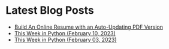 # Latest Blog Posts
- [Build An Online Resume with an Auto-Updating PDF Version](https://bas.codes/posts/github-actions-resume)
- [This Week in Python (February 10, 2023)](https://bas.codes/posts/this-week-python-050)
- [This Week in Python (February 03, 2023)](https://bas.codes/posts/this-week-python-049)
